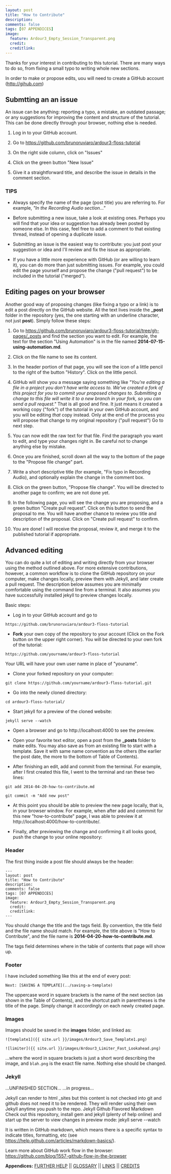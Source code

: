 ```yaml
---
layout: post
title: "How to Contribute"
description:
comments: false
tags: [07 APPENDICES]
image:
  feature: Ardour3_Empty_Session_Transparent.png
  credit:  
  creditlink:  
---
```


Thanks for your interest in contributing to this tutorial. There are many ways to do so, from fixing a small typo to writing whole new sections.

In order to make or propose edits, uou will need to create a GitHub account (http://gihub.com)

## Submtting an an issue

An issue can be anything: reporting a typo, a mistake, an outdated passage; or any suggestions for improving the content and structure of the tutorial. This can be done directly through your browser, nothing else is needed.

1. Log in to your GitHub account.

2. Go to https://github.com/brunoruviaro/ardour3-floss-tutorial

3. On the right side column, click on "Issues"

4. Click on the green button "New Issue"

5. Give it a straightforward title, and describe the issue in details in the comment section.

### TIPS

* Always specify the name of the page (post title) you are referring to. For example, *"In the Recording Audio section..."*

* Before submitting a new issue, take a look at existing ones. Perhaps you will find that your idea or suggestion has already been posted by someone else. In this case, feel free to add a comment to that existing thread, instead of opening a duplicate issue.

* Submitting an issue is the easiest way to contribute: you just post your suggestion or idea and I'll review and fix the issue as appropriate.

* If you have a little more experience with GitHub (or are willing to learn it), you can do more than just submitting issues. For example, you could edit the page yourself and propose the change ("pull request") to be included in the tutorial ("merged").


## Editing pages on your browser

Another good way of proposing changes (like fixing a typo or a link) is to edit a post directly on the GitHub website. All the text lives inside the **_post** folder in the repository (yes, the one starting with an underline character, not just **post**). Simply follow these steps:

1. Go to https://github.com/brunoruviaro/ardour3-floss-tutorial/tree/gh-pages/_posts and find the section you want to edit. For example, the text for the section "Using Automation" is in the file named **2014-07-15-using-automation.md**.

2. Click on the file name to see its content.

3. In the header portion of that page, you will see the icon of a little pencil to the right of the button "History". Click on the little pencil.

4. GitHub will show you a message saying something like *"You're editing a file in a project you don't have write access to. We've created a fork of this project for you to commit your proposed changes to. Submitting a change to this file will write it to a new branch in your fork, so you can send a pull request."* That is all good and fine. It just means it created a working copy ("fork") of the tutorial in your own GitHub account, and you will be editing *that* copy instead. Only at the end of the process you will propose that change to my original repository ("pull request")  Go to next step.

5. You can now edit the raw text for that file. Find the paragraph you want to edit, and type your changes right in. Be careful not to change anything else by mistake.

6. Once you are finished, scroll down all the way to the bottom of the page to the "Propose file change" part.

7. Write a short descriptive title (for example, "Fix typo in Recording Audio), and optionally explain the change in the comment box.

8. Click on the green button, "Propose file change". You will be directed to another page to confirm; we are not done yet.

9. In the following page, you will see the change you are proposing, and a green button "Create pull request". Click on this button to send the proposal to me. You will have another chance to review you title and description of the proposal. Click on "Create pull request" to confirm.

10. You are done! I will receive the proposal, review it, and merge it to the published tutorial if appropriate.

## Advanced editing

You can do quite a lot of editing and writing directly from your browser using the method outlined above. For more extensive contributions, however, a common workflow is to clone the GitHub repository on your computer, make changes locally, preview them with Jekyll, and later create a pull request. The description below assumes you are minimally comfortable using the command line from a terminal. It also assumes you have successfully installed jekyll to preview changes locally.

Basic steps:

* Log in to your GitHub account and go to

`https://github.com/brunoruviaro/ardour3-floss-tutorial`

* **Fork** your own copy of the repository to your account (Click on the Fork button on the upper right corner). You will be directed to your own fork of the tutorial:

`https://github.com/yourname/ardour3-floss-tutorial`

Your URL will have your own user name in place of "youname".

* Clone your forked repository on your computer:

`
git clone https://github.com/yourname/ardour3-floss-tutorial.git
`

* Go into the newly cloned directory:

`cd ardour3-floss-tutorial/`

* Start jekyll for a preview of the cloned website:

`jekyll serve --watch`

* Open a browser and go to http://localhost:4000 to see the preview.

* Open your favorite text editor, open a post from the **_posts** folder to make edits. You may also save as from an existing file to start with a template. Save it with same name convention as the others (the earlier the post date, the more to the bottom of Table of Contents).

* After finishing an edit, add and commit from the terminal. For example, after I first created this file, I went to the terminal and ran these two lines:

`git add 2014-04-20-how-to-contribute.md`

`git commit -m "Add new post"`

* At this point you should be able to preview the new page locally, that is, in your browser window. For example, when after add and commmit for this new "how-to-contribute" page, I was able to preview it at http://localhost:4000/how-to-contribute/.

* Finally, after previewing the change and confirming it all looks good, push the change to your online repository:







### Header

The first thing inside a post file should always be the header:
```
---
layout: post
title: "How to Contribute"
description:
comments: false
tags: [07 APPENDICES]
image:
  feature: Ardour3_Empty_Session_Transparent.png
  credit:  
  creditlink:  
---
```

You should change the title and the tags field. By convention, the title field and the file name should match. For example, the title above is "How to Contribute", and the file name is **2014-04-20-how-to-contribute.md**.

The tags field determines where in the table of contents that page will show up.


### Footer

I have included something like this at the end of every post:
```
Next: [SAVING A TEMPLATE](../saving-a-template)
```

The uppercase word in square brackets is the name of the next section (as shown in the Table of Contents), and the shortcut path in parentheses is the title of the page. Simply change it accordingly on each newly created page.


### Images

Images should be saved in the **images** folder, and linked as:

`![template1]({{ site.url }}/images/Ardour3_Save_Template1.png)`

`![limiter]({{ site.url }}/images/Ardour3_Limiter_Fast_Lookahead.png)`

...where the word in square brackets is just a short word describing the image, and `blah.png` is the exact file name. Nothing else should be changed.


### Jekyll

...UNFINISHED SECTION...
...in progress...

Jekyll can render to html _sites but this content is not checked into git and github does not need it to be rendered. They will render using their own Jekyll anytime you push to the repo.
Jekyll
Github Flavored Markdown
Check out this repository, install gem and jekyll (plenty of help online) and start up the server to view changes in preview mode:
jekyll serve --watch


It is written in GitHub markdown, which means there is a specific syntax to indicate titles, formatting, etc (see https://help.github.com/articles/markdown-basics/).

Learn more about GitHub work flow in the browser: https://github.com/blog/1557-github-flow-in-the-browser














**Appendices:**
[FURTHER HELP](../further-help)   ||
[GLOSSARY](../glossary)   ||
[LINKS](../links)   ||
[CREDITS](../credits)
